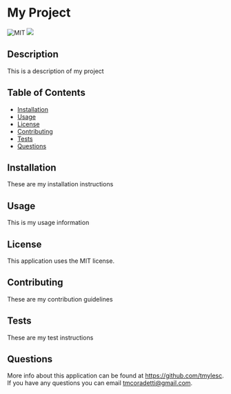 
# My Project

![MIT](https://img.shields.io/badge/license-MIT-green)
![](https://img.shields.io/badge/-Bootcamp-blue)

## Description
This is a description of my project

## Table of Contents
* [Installation](#installation)
* [Usage](#usage)
* [License](#license)
* [Contributing](#contributing)
* [Tests](#tests)
* [Questions](#questions)

## Installation
These are my installation instructions

## Usage
This is my usage information

## License
This application uses the MIT license.

## Contributing
These are my contribution guidelines

## Tests
These are my test instructions

## Questions
More info about this application can be found at <https://github.com/tmylesc>.     
If you have any questions you can email <tmcoradetti@gmail.com>.
    